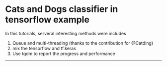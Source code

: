 # Cats and Dogs classifier in tensorflow example
In this tutorials, serveral interesting methods were includes
1. Queue and multi-threading (thanks to the contribution for @Catding)
2. mix the tensorflow and tf.keras
3. Use tqdm to report the progress and performance

---
